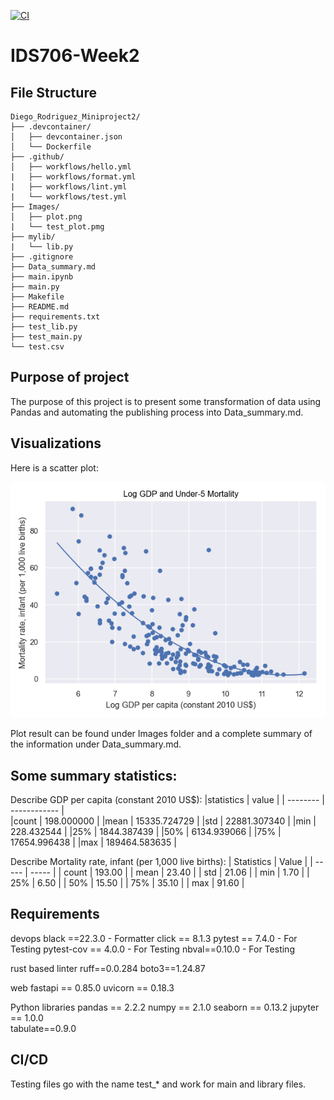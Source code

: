 [![CI](https://github.com/nogibjj/Diego_Rodriguez_Miniproject1/actions/workflows/hello.yml/badge.svg)](https://github.com/nogibjj/Diego_Rodriguez_Miniproject1/actions/workflows/hello.yml)

# IDS706-Week2
## File Structure 
```
Diego_Rodriguez_Miniproject2/
├── .devcontainer/
│   ├── devcontainer.json
│   └── Dockerfile
├── .github/
│   ├── workflows/hello.yml
|   ├── workflows/format.yml
|   ├── workflows/lint.yml
|   └── workflows/test.yml
├── Images/
│   ├── plot.png
|   └── test_plot.pmg
├── mylib/
|   └── lib.py
├── .gitignore
├── Data_summary.md
├── main.ipynb
├── main.py
├── Makefile
├── README.md
├── requirements.txt
├── test_lib.py
├── test_main.py
└── test.csv
```

## Purpose of project
The purpose of this project is to present some transformation of data using Pandas and automating the publishing process into Data_summary.md. 


## Visualizations
Here is a scatter plot:

![scatter_plot](images/plot.png)

Plot result can be found under Images folder and a complete summary of the information under Data_summary.md.

## Some summary statistics:
Describe GDP per capita (constant 2010 US$):
|statistics | value |
| -------- | ------------ |   
|count       | 198.000000 |
|mean      | 15335.724729 |
|std       | 22881.307340 |
|min         | 228.432544 |
|25%        | 1844.387439 |
|50%        | 6134.939066 |
|75%       | 17654.996438 |
|max      | 189464.583635 |

Describe Mortality rate, infant (per 1,000 live births):
| Statistics | Value |
| ----- | ----- |
| count | 193.00 |
| mean | 23.40 |
| std | 21.06 |
| min | 1.70 |
| 25% | 6.50 |
| 50% | 15.50 |
| 75% | 35.10 |
| max | 91.60 |

## Requirements
devops
black ==22.3.0 - Formatter 
click == 8.1.3
pytest == 7.4.0  - For Testing
pytest-cov == 4.0.0 - For Testing
nbval==0.10.0 - For Testing

rust based linter
ruff==0.0.284
boto3==1.24.87

web
fastapi == 0.85.0
uvicorn == 0.18.3

Python libraries
pandas == 2.2.2
numpy == 2.1.0
seaborn == 0.13.2
jupyter == 1.0.0  
tabulate==0.9.0

## CI/CD
Testing files go with the name test_* and work for main and library files. 

